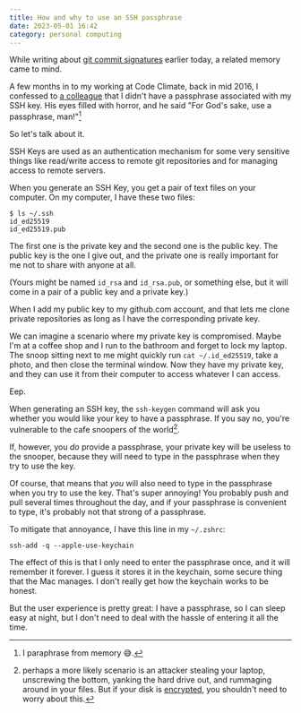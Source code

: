 ```yaml
---
title: How and why to use an SSH passphrase
date: 2023-05-01 16:42
category: personal computing
---
```


While writing about [git commit signatures](/2023/how-to-sign-your-git-commits-with-the-ssh-key-you-already-use/) earlier today, a related memory came to mind.

A few months in to my working at Code Climate, back in mid 2016, I confessed to [a colleague](https://will.flemi.ng) that I didn't have a passphrase associated with my SSH key.
His eyes filled with horror, and he said "For God's sake, use a passphrase, man!"[^1]

[^1]: I paraphrase from memory 😅.

So let's talk about it.

SSH Keys are used as an authentication mechanism for some very sensitive things like read/write access to remote git repositories and for managing access to remote servers.

When you generate an SSH Key, you get a pair of text files on your computer.
On my computer, I have these two files:

```
$ ls ~/.ssh
id_ed25519
id_ed25519.pub
```

The first one is the private key and the second one is the public key.
The public key is the one I give out, and the private one is really important for me not to share with anyone at all.

(Yours might be named `id_rsa` and `id_rsa.pub`, or something else, but it will come in a pair of a public key and a private key.)

When I add my public key to my github.com account, and that lets me clone private repositories as long as I have the corresponding private key.

We can imagine a scenario where my private key is compromised.
Maybe I'm at a coffee shop and I run to the bathroom and forget to lock my laptop.
The snoop sitting next to me might quickly run `cat ~/.id_ed25519`, take a photo, and then close the terminal window.
Now they have my private key, and they can use it from their computer to access whatever I can access.

Eep.

When generating an SSH key, the `ssh-keygen` command will ask you whether you would like your key to have a passphrase.
If you say no, you're vulnerable to the cafe snoopers of the world[^2].

[^2]: perhaps a more likely scenario is an attacker stealing your laptop, unscrewing the bottom, yanking the hard drive out, and rummaging around in your files. But if your disk is [encrypted](https://support.apple.com/en-us/HT204837), you shouldn't need to worry about this.

If, however, you _do_ provide a passphrase, your private key will be useless to the snooper, because they will need to type in the passphrase when they try to use the key.

Of course, that means that _you_ will also need to type in the passphrase when you try to use the key.
That's super annoying!
You probably push and pull several times throughout the day, and if your passphrase is convenient to type, it's probably not that strong of a passphrase.

To mitigate that annoyance, I have this line in my `~/.zshrc`:

```shell
ssh-add -q --apple-use-keychain
```

The effect of this is that I only need to enter the passphrase once, and it will remember it forever.
I guess it stores it in the keychain, some secure thing that the Mac manages.
I don't really get how the keychain works to be honest.

But the user experience is pretty great: I have a passphrase, so I can sleep easy at night, but I don't need to deal with the hassle of entering it all the time.
